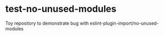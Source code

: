 # test-no-unused-modules
Toy repository to demonstrate bug with eslint-plugin-import/no-unused-modules
